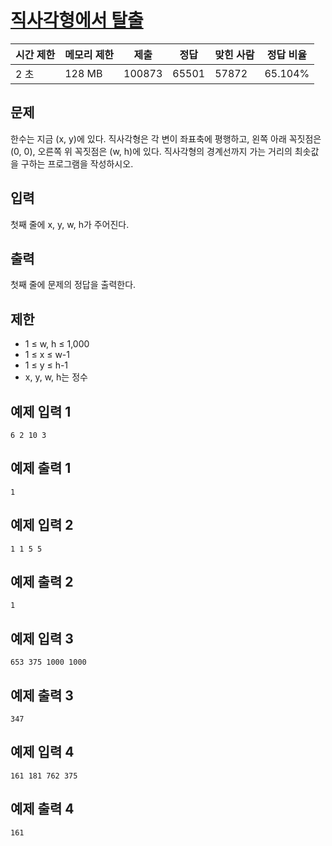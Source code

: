 # [직사각형에서 탈출](https://www.acmicpc.net/problem/1085)

| 시간 제한 | 메모리 제한 | 제출 | 정답 | 맞힌 사람 | 정답 비율 |
| --- | --- | --- | --- | --- | --- |
| 2 초 | 128 MB | 100873 | 65501 | 57872 | 65.104% |

## 문제

한수는 지금 (x, y)에 있다. 직사각형은 각 변이 좌표축에 평행하고, 왼쪽 아래 꼭짓점은 (0, 0), 오른쪽 위 꼭짓점은 (w, h)에 있다. 직사각형의 경계선까지 가는 거리의 최솟값을 구하는 프로그램을 작성하시오.

## 입력

첫째 줄에 x, y, w, h가 주어진다.

## 출력

첫째 줄에 문제의 정답을 출력한다.

## 제한

- 1 ≤ w, h ≤ 1,000
- 1 ≤ x ≤ w-1
- 1 ≤ y ≤ h-1
- x, y, w, h는 정수

## 예제 입력 1

```
6 2 10 3

```

## 예제 출력 1

```
1

```

## 예제 입력 2

```
1 1 5 5

```

## 예제 출력 2

```
1

```

## 예제 입력 3

```
653 375 1000 1000

```

## 예제 출력 3

```
347

```

## 예제 입력 4

```
161 181 762 375

```

## 예제 출력 4

```
161
```
